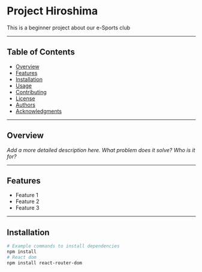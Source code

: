 # Project Hiroshima

This is a beginner project about our e-Sports club

---

## Table of Contents

- [Overview](#overview)
- [Features](#features)
- [Installation](#installation)
- [Usage](#usage)
- [Contributing](#contributing)
- [License](#license)
- [Authors](#authors)
- [Acknowledgments](#acknowledgments)

---

## Overview

_Add a more detailed description here. What problem does it solve? Who is it for?_

---

## Features

- Feature 1
- Feature 2
- Feature 3

---

## Installation

```bash
# Example commands to install dependencies
npm install
# React dom
npm install react-router-dom